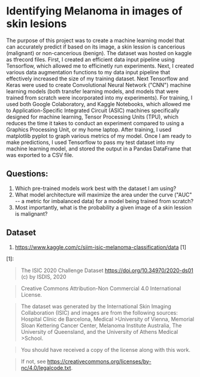 # Identifying Melanoma in images of skin lesions

The purpose of this project was to create a machine learning model that can accurately predict if based on its image, a skin lession is cancerious (malignant) or non-cancerious (benign). The dataset was hosted on kaggle as tfrecord files. First, I created an efficient data input pipeline using Tensorflow, which allowed me to efficinetly run experiments. Next, I created various data augmentation functions to my data input pipeline that effectively increased the size of my training dataset. Next Tensorflow and Keras were used to create Convolutional Neural Network ("CNN") machine learning models (both transfer learning models, and models that were trained from scratch were incorporated into my experiments). For training, I used both Google Colaboratory, and Kaggle Notebooks, which allowed me to Application-Specific Integrated Circuit (ASIC) machines specifically designed for machine learning, Tensor Processing Units (TPU), which reduces the time it takes to conduct an experiment compared to using a Graphics Processing Unit, or my home laptop. After training, I used matplotlib pyplot to graph various metrics of my model. Once I am ready to make predictions, I used Tensorflow to pass my test dataset into my machine learning model, and stored the output in a Pandas DataFrame that was exported to a CSV file. 

## Questions:
1. Which pre-trained models work best with the dataset I am using?
2. What model architecture will maximize the area under the curve ("AUC" -- a metric for imbalanced data) for a model being trained from scratch?
3. Most importantly, what is the probability a given image of a skin lession is malignant?

## Dataset
1. https://www.kaggle.com/c/siim-isic-melanoma-classification/data [1]










[1]:
>The ISIC 2020 Challenge Dataset https://doi.org/10.34970/2020-ds01 (c) by ISDIS, 2020

>Creative Commons Attribution-Non Commercial 4.0 International License.

>The dataset was generated by the International Skin Imaging Collaboration (ISIC) and images are from the following sources: Hospital Clínic de Barcelona, Medical >University of Vienna, Memorial Sloan Kettering Cancer Center, Melanoma Institute Australia, The University of Queensland, and the University of Athens Medical >School.

>You should have received a copy of the license along with this work.

>If not, see https://creativecommons.org/licenses/by-nc/4.0/legalcode.txt.
